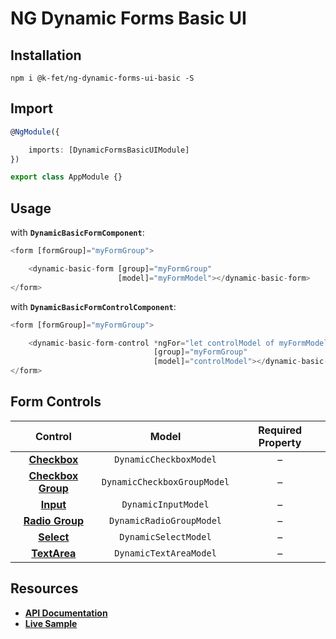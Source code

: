 # NG Dynamic Forms Basic UI

## Installation
```
npm i @k-fet/ng-dynamic-forms-ui-basic -S
```

## Import
```ts
@NgModule({

    imports: [DynamicFormsBasicUIModule]
})

export class AppModule {}
```

## Usage

with **`DynamicBasicFormComponent`**:
```ts
<form [formGroup]="myFormGroup">

    <dynamic-basic-form [group]="myFormGroup"
                        [model]="myFormModel"></dynamic-basic-form>
</form>
```

with **`DynamicBasicFormControlComponent`**:
```ts
<form [formGroup]="myFormGroup">

    <dynamic-basic-form-control *ngFor="let controlModel of myFormModel"
                                [group]="myFormGroup"
                                [model]="controlModel"></dynamic-basic-form-control>
</form>
```

## Form Controls

|                                   Control                                  	|            Model            	| Required Property 	|
|:--------------------------------------------------------------------------:	|:---------------------------:	|:-----------------:	|
|    **[Checkbox](https://www.w3.org/wiki/HTML/Elements/input/checkbox)**    	|    `DynamicCheckboxModel`   	|         –         	|
| **[Checkbox Group](https://www.w3.org/wiki/HTML/Elements/input/checkbox)** 	| `DynamicCheckboxGroupModel` 	|         –         	|
|          **[Input](https://www.w3.org/wiki/HTML/Elements/input)**          	|     `DynamicInputModel`     	|         –         	|
|    **[Radio Group](https://www.w3.org/wiki/HTML/Elements/input/radio)**    	|   `DynamicRadioGroupModel`  	|         –         	|
|         **[Select](https://www.w3.org/wiki/HTML/Elements/select)**         	|     `DynamicSelectModel`    	|         –         	|
|       **[TextArea](https://www.w3.org/wiki/HTML/Elements/textarea)**       	|    `DynamicTextAreaModel`   	|         –         	|

## Resources

* [**API Documentation**](http://ng2-dynamic-forms.udos86.de/docs/ui-basic/)
* [**Live Sample**](http://ng2-dynamic-forms.udos86.de/sample/index.aot.html#basic-sample-form) 

